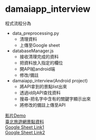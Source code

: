 # damaiapp_interview
程式流程分為   
* data_preprocessing.py
  * 清理資料
  * 上傳至Google sheet
* databaseManager.js
  * 接收清理完成的資料
  * 把資料放入指定的欄位
  * 開API給android端
  * 修改/備註
* damaiapp_interview(Android project)
  * 將API拿到的景點list出來
  * 透過id向API查找資料
  * 搜尋-把名字中含有的關鍵字顯示出來
  * 將修改的備註上傳至API

[影片Demo](https://youtu.be/ZGAL1h9R2UM)   
[臺北旅遊網景點資料](https://data.taipei/#/dataset/detail?id=bd31c976-d3a5-4eed-b8c3-7454bc266afa)   
[Google Sheet Link1](https://docs.google.com/spreadsheets/d/1CDDyIj8ghcOUUchAr8seWDMbKNWDiQoTomvCL6JQflI/edit#gid=0)    
[Google Sheet Link2](https://docs.google.com/spreadsheets/d/1RKJHz3AhgctjX6WowiRby19w5ZI6MVLipcLLdJqcKx0/edit#gid=0)    
